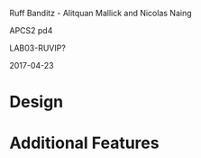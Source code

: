 Ruff Banditz - Alitquan Mallick and Nicolas Naing

APCS2 pd4

LAB03-RUVIP?

2017-04-23

# Design

# Additional Features
